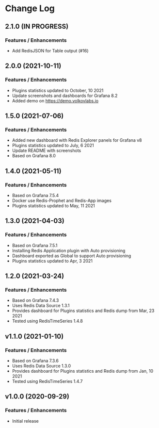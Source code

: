 # Change Log

## 2.1.0 (IN PROGRESS)

### Features / Enhancements

- Add RedisJSON for Table output (#16)

## 2.0.0 (2021-10-11)

### Features / Enhancements

- Plugins statistics updated to October, 10 2021
- Update screenshots and dashboards for Grafana 8.2
- Added demo on https://demo.volkovlabs.io

## 1.5.0 (2021-07-06)

### Features / Enhancements

- Added new dashboard with Redis Explorer panels for Grafana v8
- Plugins statistics updated to July, 6 2021
- Update README with screenshots
- Based on Grafana 8.0

## 1.4.0 (2021-05-11)

### Features / Enhancements

- Based on Grafana 7.5.4
- Docker use Redis-Prophet and Redis-App images
- Plugins statistics updated to May, 11 2021

## 1.3.0 (2021-04-03)

### Features / Enhancements

- Based on Grafana 7.5.1
- Installing Redis Application plugin with Auto provisioning
- Dashboard exported as Global to support Auto provisioning
- Plugins statistics updated to Apr, 3 2021

## 1.2.0 (2021-03-24)

### Features / Enhancements

- Based on Grafana 7.4.3
- Uses Redis Data Source 1.3.1
- Provides dashboard for Plugins statistics and Redis dump from Mar, 23 2021
- Tested using RedisTimeSeries 1.4.8

## v1.1.0 (2021-01-10)

### Features / Enhancements

- Based on Grafana 7.3.6
- Uses Redis Data Source 1.3.0
- Provides dashboard for Plugins statistics and Redis dump from Jan, 10 2021
- Tested using RedisTimeSeries 1.4.7

## v1.0.0 (2020-09-29)

### Features / Enhancements

- Initial release
